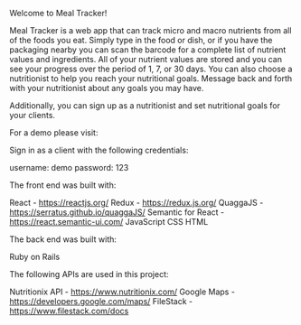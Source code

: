 Welcome to Meal Tracker!

Meal Tracker is a web app that can track micro and macro nutrients from all of the foods you eat. Simply type in the food or dish, or if you have the packaging nearby you can scan the barcode for a complete list of nutrient values and ingredients. All of your nutrient values are stored and you can see your progress over the period of 1, 7, or 30 days. You can also choose a nutritionist to help you reach your nutritional goals. Message back and forth with your nutritionist about any goals you may have.

Additionally, you can sign up as a nutritionist and set nutritional goals for your clients.

For a demo please visit:

Sign in as a client with the following credentials:

username: demo
password: 123

The front end was built with:

React - https://reactjs.org/
Redux - https://redux.js.org/
QuaggaJS - https://serratus.github.io/quaggaJS/
Semantic for React - https://react.semantic-ui.com/
JavaScript
CSS
HTML

The back end was built with:

Ruby on Rails

The following APIs are used in this project:

Nutritionix API - https://www.nutritionix.com/
Google Maps - https://developers.google.com/maps/
FileStack - https://www.filestack.com/docs
